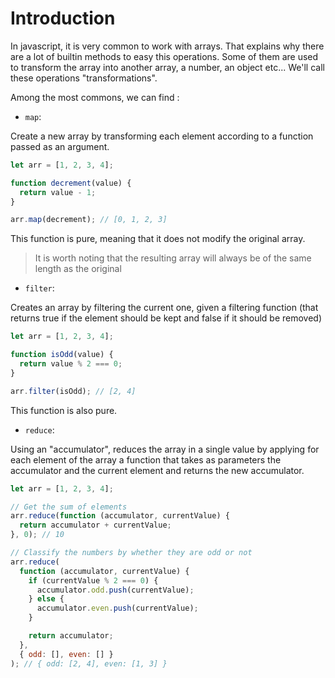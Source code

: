 # Introduction

In javascript, it is very common to work with arrays. That explains why there are a lot of builtin methods to easy this operations. Some of them are used to transform the array into another array, a number, an object etc... We'll call these operations "transformations".

Among the most commons, we can find :

- `map`:

Create a new array by transforming each element according to a function passed as an argument.

```javascript
let arr = [1, 2, 3, 4];

function decrement(value) {
  return value - 1;
}

arr.map(decrement); // [0, 1, 2, 3]
```

This function is pure, meaning that it does not modify the original array.

> It is worth noting that the resulting array will always be of the same length as the original

- `filter`:

Creates an array by filtering the current one, given a filtering function (that returns true if the element should be kept and false if it should be removed)

```javascript
let arr = [1, 2, 3, 4];

function isOdd(value) {
  return value % 2 === 0;
}

arr.filter(isOdd); // [2, 4]
```

This function is also pure.

- `reduce`:

Using an "accumulator", reduces the array in a single value by applying for each element of the array a function that takes as parameters the accumulator and the current element and returns the new accumulator.

```javascript
let arr = [1, 2, 3, 4];

// Get the sum of elements
arr.reduce(function (accumulator, currentValue) {
  return accumulator + currentValue;
}, 0); // 10

// Classify the numbers by whether they are odd or not
arr.reduce(
  function (accumulator, currentValue) {
    if (currentValue % 2 === 0) {
      accumulator.odd.push(currentValue);
    } else {
      accumulator.even.push(currentValue);
    }

    return accumulator;
  },
  { odd: [], even: [] }
); // { odd: [2, 4], even: [1, 3] }
```
